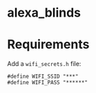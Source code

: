 # alexa_blinds



# Requirements

Add a `wifi_secrets.h` file:

```
#define WIFI_SSID "***"
#define WIFI_PASS "******"
```